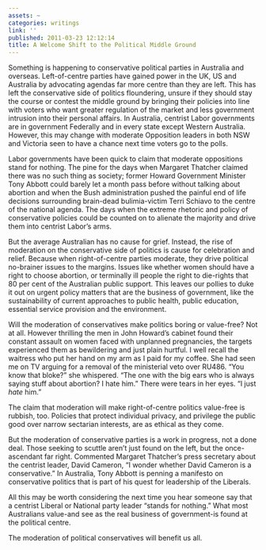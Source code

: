 ```yaml
---
assets: ~
categories: writings
link: ''
published: 2011-03-23 12:12:14
title: A Welcome Shift to the Political Middle Ground
---
```

Something is happening to conservative political parties in Australia
and overseas. Left-of-centre parties have gained power in the UK, US and
Australia by advocating agendas far more centre than they are left. This
has left the conservative side of politics floundering, unsure if they
should stay the course or contest the middle ground by bringing their
policies into line with voters who want greater regulation of the market
and less government intrusion into their personal affairs. In Australia,
centrist Labor governments are in government Federally and in every
state except Western Australia. However, this may change with moderate
Opposition leaders in both NSW and Victoria seen to have a chance next
time voters go to the polls.

Labor governments have been quick to claim that moderate oppositions
stand for nothing. The pine for the days when Margaret Thatcher claimed
there was no such thing as society; former Howard Government Minister
Tony Abbott could barely let a month pass before without talking about
abortion and when the Bush administration pushed the painful end of life
decisions surrounding brain-dead bulimia-victim Terri Schiavo to the
centre of the national agenda. The days when the extreme rhetoric and
policy of conservative policies could be counted on to alienate the
majority and drive them into centrist Labor’s arms.

But the average Australian has no cause for grief. Instead, the rise of
moderation on the conservative side of politics is cause for celebration
and relief. Because when right-of-centre parties moderate, they drive
political no-brainer issues to the margins. Issues like whether women
should have a right to choose abortion, or terminally ill people the
right to die-rights that 80 per cent of the Australian public support.
This leaves our pollies to duke it out on urgent policy matters that are
the business of government, like the sustainability of current
approaches to public health, public education, essential service
provision and the environment.

Will the moderation of conservatives make politics boring or value-free?
Not at all. However thrilling the men in John Howard’s cabinet found
their constant assault on women faced with unplanned pregnancies, the
targets experienced them as bewildering and just plain hurtful. I well
recall the waitress who put her hand on my arm as I paid for my coffee.
She had seen me on TV arguing for a removal of the ministerial veto over
RU486. “You know that bloke?” she whispered. “The one with the big ears
who is always saying stuff about abortion? I hate him.” There were tears
in her eyes. “I just *hate* him.”

The claim that moderation will make right-of-centre politics value-free
is rubbish, too. Policies that protect individual privacy, and privilege
the public good over narrow sectarian interests, are as ethical as they
come.

But the moderation of conservative parties is a work in progress, not a
done deal. Those seeking to scuttle aren’t just found on the left, but
the once-ascendant far right. Commented Margaret Thatcher’s press
secretary about the centrist leader, David Cameron, “I wonder whether
David Cameron is a conservative.” In Australia, Tony Abbott is penning a
manifesto on conservative politics that is part of his quest for
leadership of the Liberals.

All this may be worth considering the next time you hear someone say
that a centrist Liberal or National party leader “stands for nothing.”
What most Australians value-and see as the real business of
government-is found at the political centre.

The moderation of political conservatives will benefit us all.